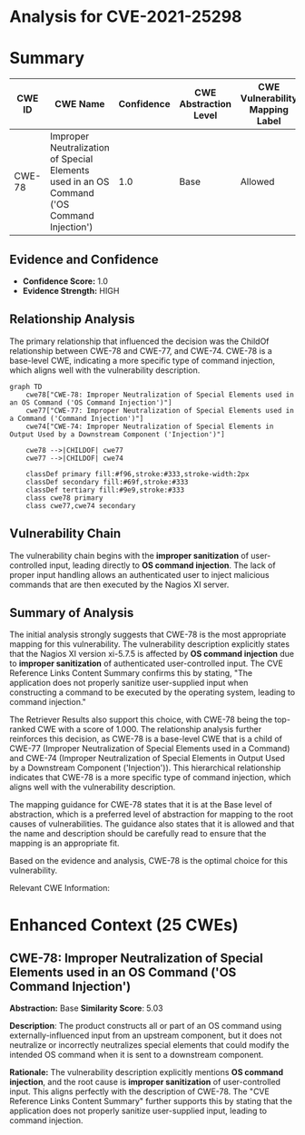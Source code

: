 # Analysis for CVE-2021-25298

# Summary
| CWE ID | CWE Name | Confidence | CWE Abstraction Level | CWE Vulnerability Mapping Label | CWE-Vulnerability Mapping Notes |
|---|---|---|---|---|---|
| CWE-78 | Improper Neutralization of Special Elements used in an OS Command ('OS Command Injection') | 1.0 | Base | Allowed | Primary CWE |

## Evidence and Confidence

*   **Confidence Score:** 1.0
*   **Evidence Strength:** HIGH

## Relationship Analysis
The primary relationship that influenced the decision was the ChildOf relationship between CWE-78 and CWE-77, and CWE-74. CWE-78 is a base-level CWE, indicating a more specific type of command injection, which aligns well with the vulnerability description.

```mermaid
graph TD
    cwe78["CWE-78: Improper Neutralization of Special Elements used in an OS Command ('OS Command Injection')"]
    cwe77["CWE-77: Improper Neutralization of Special Elements used in a Command ('Command Injection')"]
    cwe74["CWE-74: Improper Neutralization of Special Elements in Output Used by a Downstream Component ('Injection')"]

    cwe78 -->|CHILDOF| cwe77
    cwe77 -->|CHILDOF| cwe74
    
    classDef primary fill:#f96,stroke:#333,stroke-width:2px
    classDef secondary fill:#69f,stroke:#333
    classDef tertiary fill:#9e9,stroke:#333
    class cwe78 primary
    class cwe77,cwe74 secondary
```

## Vulnerability Chain
The vulnerability chain begins with the **improper sanitization** of user-controlled input, leading directly to **OS command injection**. The lack of proper input handling allows an authenticated user to inject malicious commands that are then executed by the Nagios XI server.

## Summary of Analysis
The initial analysis strongly suggests that CWE-78 is the most appropriate mapping for this vulnerability. The vulnerability description explicitly states that the Nagios XI version xi-5.7.5 is affected by **OS command injection** due to **improper sanitization** of authenticated user-controlled input. The CVE Reference Links Content Summary confirms this by stating, "The application does not properly sanitize user-supplied input when constructing a command to be executed by the operating system, leading to command injection."

The Retriever Results also support this choice, with CWE-78 being the top-ranked CWE with a score of 1.000. The relationship analysis further reinforces this decision, as CWE-78 is a base-level CWE that is a child of CWE-77 (Improper Neutralization of Special Elements used in a Command) and CWE-74 (Improper Neutralization of Special Elements in Output Used by a Downstream Component ('Injection')). This hierarchical relationship indicates that CWE-78 is a more specific type of command injection, which aligns well with the vulnerability description.

The mapping guidance for CWE-78 states that it is at the Base level of abstraction, which is a preferred level of abstraction for mapping to the root causes of vulnerabilities. The guidance also states that it is allowed and that the name and description should be carefully read to ensure that the mapping is an appropriate fit.

Based on the evidence and analysis, CWE-78 is the optimal choice for this vulnerability.

Relevant CWE Information:

# Enhanced Context (25 CWEs)

## CWE-78: Improper Neutralization of Special Elements used in an OS Command ('OS Command Injection')
**Abstraction:** Base
**Similarity Score**: 5.03

**Description**:
The product constructs all or part of an OS command using externally-influenced input from an upstream component, but it does not neutralize or incorrectly neutralizes special elements that could modify the intended OS command when it is sent to a downstream component.

**Rationale:** The vulnerability description explicitly mentions **OS command injection**, and the root cause is **improper sanitization** of user-controlled input. This aligns perfectly with the description of CWE-78. The "CVE Reference Links Content Summary" further supports this by stating that the application does not properly sanitize user-supplied input, leading to command injection.